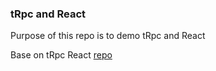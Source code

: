 ### tRpc and React  
Purpose of this repo is to demo tRpc and React

Base on tRpc React [repo](https://github.com/3stbn/trpc-react)  
